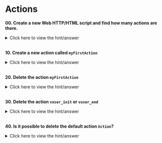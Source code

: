 # Actions

**00. Create a new Web HTTP/HTML script and find how many actions are there.**

<details><summary>Click here to view the hint/answer</summary>
<p>
By default, Web HTTP/HTML script will have three actions: vuser_init, Action, and vuser_end.

![Record](/10-Actions/assets/00.jpg)

</p>
</details><br/>

**10. Create a new action called `myFirstAction`**
<details><summary>Click here to view the hint/answer</summary>
<p>
Right click on `Actions` in the `Solution Explorer`, click on `Create new Action` and enter `myFirstAction`, and then click on OK.

</p>
</details><br/>

**20. Delete the action  `myFirstAction`**
<details><summary>Click here to view the hint/answer</summary>
<p>
Right click on `myFirstAction`, and then click on `Delete Action` or select `myFirstAction` then press `Delete` key, then respond to the prompt.

</p>
</details><br/>

**30. Delete the action  `vuser_init` or `vuser_end`**
<details><summary>Click here to view the hint/answer</summary>
<p>
You cannot delete the `vuser_init` and `vuser_end` actions.
</p>
</details><br/>

**40. Is it possible to delete the default action `Action`?**
<details>
<summary>Click here to view the hint/answer</summary>
<p>
Yes, you can delete the default action `Action`.
</p>

![Record](/10-Actions/assets/40.jpg)

</details><br/>